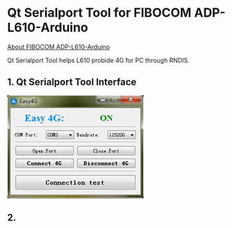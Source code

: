 # Qt Serialport Tool for FIBOCOM ADP-L610-Arduino

[About FIBOCOM ADP-L610-Arduino](https://www.fibocom.com/products/info_itemid_2160.html) 

Qt Serialport Tool helps L610 probide 4G for PC through RNDIS.

## 1.  Qt Serialport Tool Interface

![img](https://github.com/xiaoboliu0602/serialport-v1/blob/master/img/1.png)

## 2. 